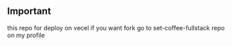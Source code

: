 ## Important

this repo for deploy on vecel if you want fork go to set-coffee-fullstack repo on my profile
